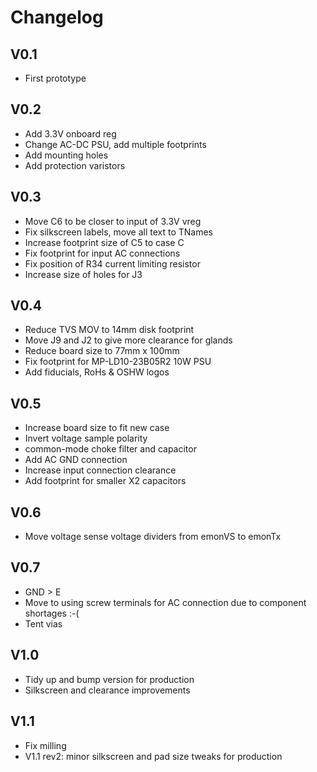 # Changelog

## V0.1 

- First prototype

## V0.2

- Add 3.3V onboard reg 
- Change AC-DC PSU, add multiple footprints 
- Add mounting holes 
- Add protection varistors 

## V0.3

- Move C6 to be closer to input of 3.3V vreg 
- Fix silkscreen labels, move all text to TNames 
- Increase footprint size of C5 to case C
- Fix footprint for input AC connections 
- Fix position of R34 current limiting resistor
- Increase size of holes for J3 

## V0.4

- Reduce TVS MOV to 14mm disk footprint 
- Move J9 and J2 to give more clearance for glands
- Reduce board size to 77mm x 100mm
- Fix footprint for MP-LD10-23B05R2 10W PSU
- Add fiducials, RoHs & OSHW logos 

## V0.5

- Increase board size to fit new case
- Invert voltage sample polarity 
- common-mode choke filter and capacitor 
- Add AC GND connection 
- Increase input connection clearance 
- Add footprint for smaller X2 capacitors 

## V0.6

- Move voltage sense voltage dividers from emonVS to emonTx 

## V0.7

- GND > E
- Move to using screw terminals for AC connection due to component shortages :-(
- Tent vias 

## V1.0

- Tidy up and bump version for production 
- Silkscreen and clearance improvements


## V1.1

- Fix milling 
- V1.1 rev2: minor silkscreen and pad size tweaks for production




